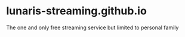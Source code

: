 # lunaris-streaming.github.io
The one and only free streaming service but limited to personal family
